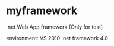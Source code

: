 myframework
===========

.net Web App framework (Only for test)

environment:
VS 2010
.net framework 4.0
